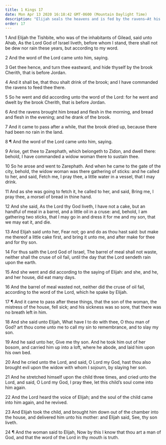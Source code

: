 ```yaml
---
title: 1 Kings 17
date: Mon Apr 13 2020 16:18:42 GMT-0600 (Mountain Daylight Time)
description: "Elijah seals the heavens and is fed by the ravens—At his command the barrel of flour and the jar of oil of the widow of Zarephath never become empty—He raises her son from death."
order: 17
---
```


1 And Elijah the Tishbite, who was of the inhabitants of Gilead, said unto Ahab, As the Lord God of Israel liveth, before whom I stand, there shall not be dew nor rain these years, but according to my word.

2 And the word of the Lord came unto him, saying.

3 Get thee hence, and turn thee eastward, and hide thyself by the brook Cherith, that is before Jordan.

4 And it shall be, that thou shalt drink of the brook; and I have commanded the ravens to feed thee there.

5 So he went and did according unto the word of the Lord: for he went and dwelt by the brook Cherith, that is before Jordan.

6 And the ravens brought him bread and flesh in the morning, and bread and flesh in the evening; and he drank of the brook.

7 And it came to pass after a while, that the brook dried up, because there had been no rain in the land.

8 ¶ And the word of the Lord came unto him, saying.

9 Arise, get thee to Zarephath, which belongeth to Zidon, and dwell there: behold, I have commanded a widow woman there to sustain thee.

10 So he arose and went to Zarephath. And when he came to the gate of the city, behold, the widow woman was there gathering of sticks: and he called to her, and said, Fetch me, I pray thee, a little water in a vessel, that I may drink.

11 And as she was going to fetch it, he called to her, and said, Bring me, I pray thee, a morsel of bread in thine hand.

12 And she said, As the Lord thy God liveth, I have not a cake, but an handful of meal in a barrel, and a little oil in a cruse: and, behold, I am gathering two sticks, that I may go in and dress it for me and my son, that we may eat it, and die.

13 And Elijah said unto her, Fear not; go and do as thou hast said: but make me thereof a little cake first, and bring it unto me, and after make for thee and for thy son.

14 For thus saith the Lord God of Israel, The barrel of meal shall not waste, neither shall the cruse of oil fail, until the day that the Lord sendeth rain upon the earth.

15 And she went and did according to the saying of Elijah: and she, and he, and her house, did eat many days.

16 And the barrel of meal wasted not, neither did the cruse of oil fail, according to the word of the Lord, which he spake by Elijah.

17 ¶ And it came to pass after these things, that the son of the woman, the mistress of the house, fell sick; and his sickness was so sore, that there was no breath left in him.

18 And she said unto Elijah, What have I to do with thee, O thou man of God? art thou come unto me to call my sin to remembrance, and to slay my son.

19 And he said unto her, Give me thy son. And he took him out of her bosom, and carried him up into a loft, where he abode, and laid him upon his own bed.

20 And he cried unto the Lord, and said, O Lord my God, hast thou also brought evil upon the widow with whom I sojourn, by slaying her son.

21 And he stretched himself upon the child three times, and cried unto the Lord, and said, O Lord my God, I pray thee, let this child’s soul come into him again.

22 And the Lord heard the voice of Elijah; and the soul of the child came into him again, and he revived.

23 And Elijah took the child, and brought him down out of the chamber into the house, and delivered him unto his mother: and Elijah said, See, thy son liveth.

24 ¶ And the woman said to Elijah, Now by this I know that thou art a man of God, and that the word of the Lord in thy mouth is truth.
